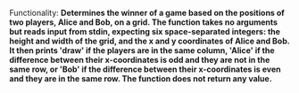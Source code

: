 Functionality: **Determines the winner of a game based on the positions of two players, Alice and Bob, on a grid. The function takes no arguments but reads input from stdin, expecting six space-separated integers: the height and width of the grid, and the x and y coordinates of Alice and Bob. It then prints 'draw' if the players are in the same column, 'Alice' if the difference between their x-coordinates is odd and they are not in the same row, or 'Bob' if the difference between their x-coordinates is even and they are in the same row. The function does not return any value.**